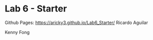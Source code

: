 # Lab 6 - Starter
Github Pages: 
https://aricky3.github.io/Lab6_Starter/
Ricardo Aguilar

Kenny Fong
